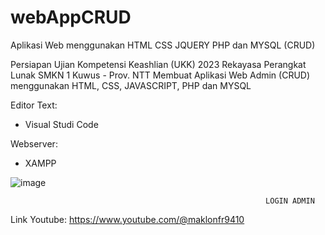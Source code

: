 # webAppCRUD
Aplikasi Web menggunakan HTML CSS JQUERY PHP dan MYSQL (CRUD)  

Persiapan Ujian Kompetensi Keashlian (UKK) 2023 Rekayasa Perangkat Lunak SMKN 1 Kuwus - Prov. NTT
Membuat Aplikasi Web Admin (CRUD) menggunakan HTML, CSS, JAVASCRIPT, PHP dan MYSQL

Editor Text:
- Visual Studi Code

Webserver:
- XAMPP



![image](https://user-images.githubusercontent.com/88584119/219100352-257337e2-52f2-45c7-95b7-7cee60cfe6d1.png)

                                                             LOGIN ADMIN

Link Youtube:
https://www.youtube.com/@maklonfr9410
